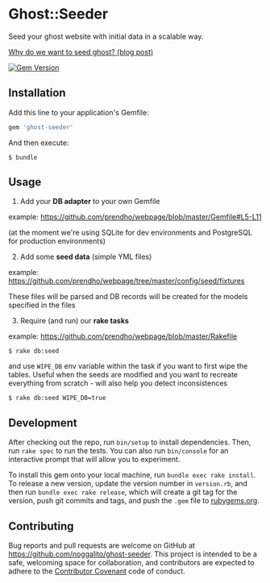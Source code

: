 # Ghost::Seeder

Seed your ghost website with initial data in a scalable way.

[Why do we want to seed ghost? (blog post)](http://macool.me/seeding-ghost/24)

[![Gem Version](https://badge.fury.io/rb/ghost-seeder.svg)](https://badge.fury.io/rb/ghost-seeder)

## Installation

Add this line to your application's Gemfile:

```ruby
gem 'ghost-seeder'
```

And then execute:

    $ bundle

## Usage

1. Add your **DB adapter** to your own Gemfile

  example: https://github.com/prendho/webpage/blob/master/Gemfile#L5-L11

  (at the moment we're using SQLite for dev environments and PostgreSQL for production environments)

2. Add some **seed data** (simple YML files)

  example: https://github.com/prendho/webpage/tree/master/config/seed/fixtures

  These files will be parsed and DB records will be created for the models specified in the files

3. Require (and run) our **rake tasks**

  example: https://github.com/prendho/webpage/blob/master/Rakefile

    $ rake db:seed

  and use `WIPE_DB` env variable within the task if you want to first wipe the tables. Useful when the seeds are modified and you want to recreate everything from scratch - will also help you detect inconsistences

    $ rake db:seed WIPE_DB=true

## Development

After checking out the repo, run `bin/setup` to install dependencies. Then, run `rake spec` to run the tests. You can also run `bin/console` for an interactive prompt that will allow you to experiment.

To install this gem onto your local machine, run `bundle exec rake install`. To release a new version, update the version number in `version.rb`, and then run `bundle exec rake release`, which will create a git tag for the version, push git commits and tags, and push the `.gem` file to [rubygems.org](https://rubygems.org).

## Contributing

Bug reports and pull requests are welcome on GitHub at https://github.com/noggalito/ghost-seeder. This project is intended to be a safe, welcoming space for collaboration, and contributors are expected to adhere to the [Contributor Covenant](http://contributor-covenant.org) code of conduct.
